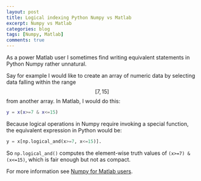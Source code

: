 ```yaml
---
layout: post
title: Logical indexing Python Numpy vs Matlab
excerpt: Numpy vs Matlab
categories: blog
tags: [Numpy, Matlab]
comments: true
---
```


As a power Matlab user I sometimes find writing equivalent statements in Python Numpy rather unnatural.

Say for example I would like to create an array of numeric data by selecting data falling within the range $$[7, 15]$$ from another array.  In Matlab, I would do this:


```matlab
y = x(x>=7 & x<=15)
```

Because logical operations in Numpy require invoking a special function, the equivalent expression in Python would be:

```python
y = x[np.logical_and(x>=7, x<=15)].
```

So `np.logical_and()` computes the element-wise truth values of `(x>=7) & (x<=15)`, which is fair enough but not as compact.


For more information see [Numpy for Matlab users](http://mathesaurus.sourceforge.net/matlab-numpy.html).
